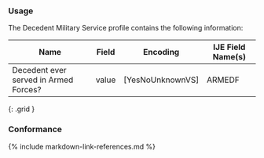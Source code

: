 ### Usage

The Decedent Military Service profile contains the following information:


| **Name** |  **Field**   |  **Encoding**  |  **IJE Field Name(s)**  |
| ---------------| ------------------------ | ------------- | ------------------- |
| Decedent ever served in Armed Forces?   | value  | [YesNoUnknownVS]  | ARMEDF  |
{: .grid }


### Conformance

{% include markdown-link-references.md %}
